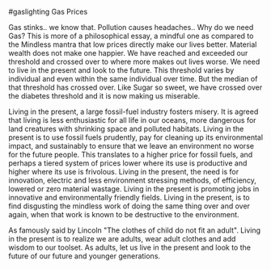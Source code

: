 #gaslighting Gas Prices

Gas stinks.. we know that. Pollution causes headaches.. Why do we need Gas?
This is more of a philosophical essay, a mindful one as compared to the Mindless mantra that low prices directly make our lives better.  Material wealth does not make one happier. We have reached and exceeded our threshold and crossed over to where more makes out lives worse. We need to live in the present and look to the future. This threshold varies by individual and even within the same individual over time. But the median of that threshold has crossed over.  Like Sugar so sweet, we have crossed over the diabetes threshold and it is now making us miserable.

Living in the present, a large fossil-fuel industry fosters misery. It is agreed that living is less enthusiastic for all life in our oceans, more dangerous for land creatures with shrinking space  and polluted habitats. Living in the present is to use fossil fuels prudently, pay for cleaning up its environmental impact, and sustainably to ensure that we leave an environment no worse for the future people. This translates to a higher price for fossil fuels, and perhaps a tiered system of prices lower where its use is productive and higher where its use is frivolous.  Living in the present, the need is for innovation, electric and less environment stressing methods, of efficiency, lowered or zero material wastage. Living in the present is promoting jobs in innovative and environmentally friendly fields.  Living in the present, is to find disgusting the mindless work of doing the same thing over and over again, when that work is known to be destructive to the environment.

As famously said by Lincoln "The clothes of child do not fit an adult". Living in the present is to realize we are adults, wear adult clothes and add wisdom to our toolset. As adults, let us live in the present and look to the future of our future and younger generations.
